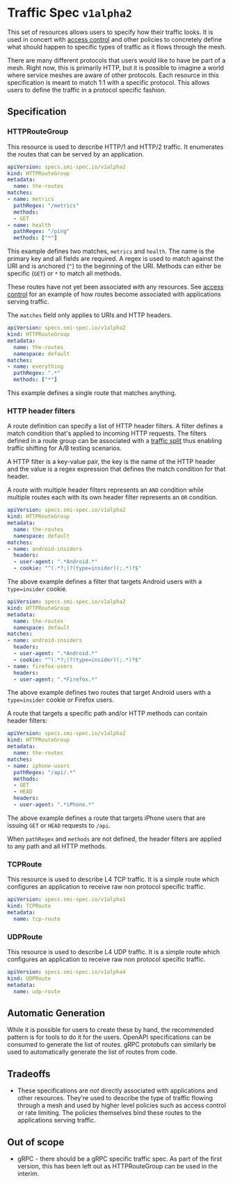 # Traffic Spec `v1alpha2`

This set of resources allows users to specify how their traffic looks. It is
used in concert with [access control](traffic-access-control.md) and other
policies to concretely define what should happen to specific types of traffic
as it flows through the mesh.

There are many different protocols that users would like to have be part of a
mesh. Right now, this is primarily HTTP, but it is possible to imagine a world
where service meshes are aware of other protocols. Each resource in this
specification is meant to match 1:1 with a specific protocol. This allows users
to define the traffic in a protocol specific fashion.

## Specification

### HTTPRouteGroup

This resource is used to describe HTTP/1 and HTTP/2 traffic. It enumerates the
routes that can be served by an application.

```yaml
apiVersion: specs.smi-spec.io/v1alpha2
kind: HTTPRouteGroup
metadata:
  name: the-routes
matches:
- name: metrics
  pathRegex: "/metrics"
  methods:
  - GET
- name: health
  pathRegex: "/ping"
  methods: ["*"]
```

This example defines two matches, `metrics` and `health`. The name is the
primary key and all fields are required. A regex is used to match against the
URI and is anchored (`^`) to the beginning of the URI. Methods can either be
specific (`GET`) or `*` to match all methods.

These routes have not yet been associated with any resources. See
[access control](traffic-access-control.md) for an example of how routes become
associated with applications serving traffic.

The `matches` field only applies to URIs and HTTP headers.

```yaml
apiVersion: specs.smi-spec.io/v1alpha2
kind: HTTPRouteGroup
metadata:
  name: the-routes
  namespace: default
matches:
- name: everything
  pathRegex: ".*"
  methods: ["*"]
```

This example defines a single route that matches anything.

### HTTP header filters

A route definition can specify a list of HTTP header filters.
A filter defines a match condition that's applied to incoming HTTP requests.
The filters defined in a route group can be associated with a
[traffic split](traffic-split.md) thus enabling traffic shifting
for A/B testing scenarios.

A HTTP filter is a key-value pair, the key is the name of the HTTP header and
the value is a regex expression that defines the match condition for that header.

A route with multiple header filters represents an `AND` condition while multiple
routes each with its own header filter represents an `OR` condition.

```yaml
apiVersion: specs.smi-spec.io/v1alpha2
kind: HTTPRouteGroup
metadata:
  name: the-routes
  namespace: default
matches:
- name: android-insiders
  headers:
  - user-agent: ".*Android.*"
  - cookie: "^(.*?;)?(type=insider)(;.*)?$"
```

The above example defines a filter that targets Android users with a
`type=insider` cookie.

```yaml
apiVersion: specs.smi-spec.io/v1alpha2
kind: HTTPRouteGroup
metadata:
  name: the-routes
  namespace: default
matches:
- name: android-insiders
  headers:
  - user-agent: ".*Android.*"
  - cookie: "^(.*?;)?(type=insider)(;.*)?$"
- name: firefox-users
  headers:
  - user-agent: ".*Firefox.*"
```

The above example defines two routes that target Android users with a `type=insider`
cookie or Firefox users.

A route that targets a specific path and/or HTTP methods can contain header filters:

```yaml
apiVersion: specs.smi-spec.io/v1alpha2
kind: HTTPRouteGroup
metadata:
  name: the-routes
matches:
- name: iphone-users
  pathRegex: "/api/.*"
  methods:
  - GET
  - HEAD
  headers:
  - user-agent: ".*iPhone.*"
```

The above example defines a route that targets iPhone users that are issuing
`GET` or `HEAD` requests to `/api`.

When `pathRegex` and `methods` are not defined, the header filters are applied
to any path and all HTTP methods.

### TCPRoute

This resource is used to describe L4 TCP traffic. It is a simple route which configures
an application to receive raw non protocol specific traffic.

```yaml
apiVersion: specs.smi-spec.io/v1alpha1
kind: TCPRoute
metadata:
  name: tcp-route
```

### UDPRoute

This resource is used to describe L4 UDP traffic. It is a simple route which configures
an application to receive raw non protocol specific traffic.

```yaml
apiVersion: specs.smi-spec.io/v1alpha4
kind: UDPRoute
metadata:
  name: udp-route
```

## Automatic Generation

While it is possible for users to create these by hand, the recommended pattern
is for tools to do it for the users. OpenAPI specifications can be consumed to
generate the list of routes. gRPC protobufs can similarly be used to
automatically generate the list of routes from code.

## Tradeoffs

* These specifications are *not* directly associated with applications and other
  resources. They're used to describe the type of traffic flowing through a mesh
  and used by higher level policies such as access control or rate limiting. The
  policies themselves bind these routes to the applications serving traffic.

## Out of scope

* gRPC - there should be a gRPC specific traffic spec. As part of the first
  version, this has been left out as HTTPRouteGroup can be used in the interim.
